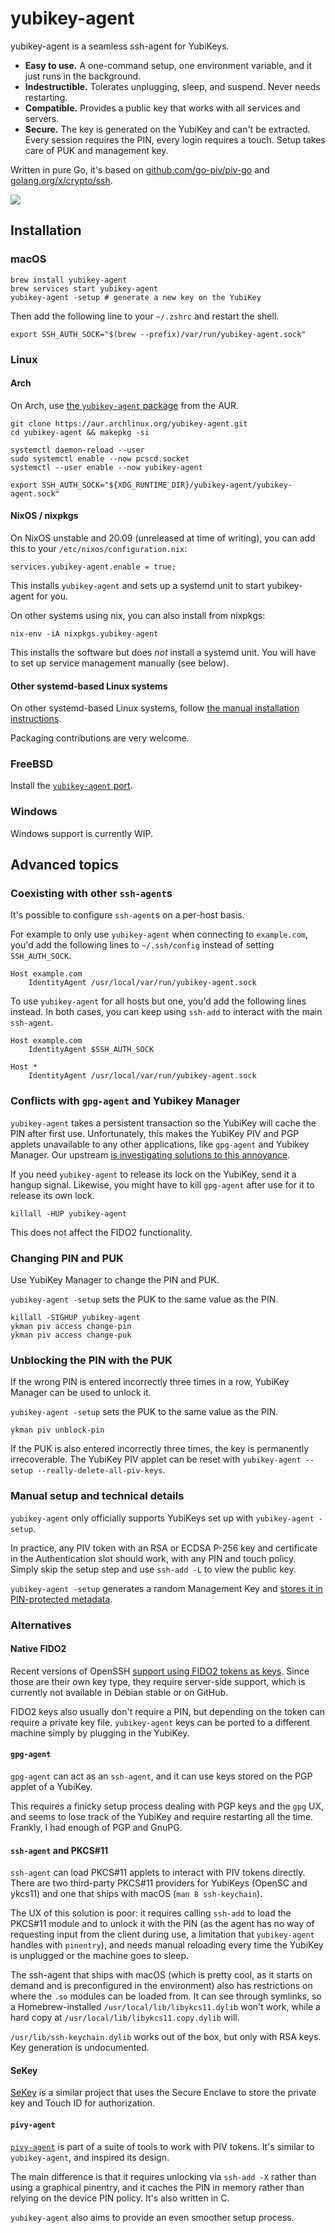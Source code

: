 # yubikey-agent

yubikey-agent is a seamless ssh-agent for YubiKeys.

* **Easy to use.** A one-command setup, one environment variable, and it just runs in the background.
* **Indestructible.** Tolerates unplugging, sleep, and suspend. Never needs restarting.
* **Compatible.** Provides a public key that works with all services and servers.
* **Secure.** The key is generated on the YubiKey and can't be extracted. Every session requires the PIN, every login requires a touch. Setup takes care of PUK and management key.

Written in pure Go, it's based on [github.com/go-piv/piv-go](https://github.com/go-piv/piv-go) and [golang.org/x/crypto/ssh](https://golang.org/x/crypto/ssh).

![](https://user-images.githubusercontent.com/1225294/81489747-63a03b00-9247-11ea-923a-b7434bcf7fd1.png)

## Installation

### macOS

```
brew install yubikey-agent
brew services start yubikey-agent
yubikey-agent -setup # generate a new key on the YubiKey
```

Then add the following line to your `~/.zshrc` and restart the shell.

```
export SSH_AUTH_SOCK="$(brew --prefix)/var/run/yubikey-agent.sock"
```

### Linux

#### Arch

On Arch, use [the `yubikey-agent` package](https://aur.archlinux.org/packages/yubikey-agent/) from the AUR.

```
git clone https://aur.archlinux.org/yubikey-agent.git
cd yubikey-agent && makepkg -si

systemctl daemon-reload --user
sudo systemctl enable --now pcscd.socket
systemctl --user enable --now yubikey-agent

export SSH_AUTH_SOCK="${XDG_RUNTIME_DIR}/yubikey-agent/yubikey-agent.sock"
```

#### NixOS / nixpkgs

On NixOS unstable and 20.09 (unreleased at time of writing), you can
add this to your `/etc/nixos/configuration.nix`:

```
services.yubikey-agent.enable = true;
```

This installs `yubikey-agent` and sets up a systemd unit to start
yubikey-agent for you.

On other systems using nix, you can also install from nixpkgs:

```
nix-env -iA nixpkgs.yubikey-agent
```

This installs the software but does *not* install a systemd unit.  You
will have to set up service management manually (see below).

#### Other systemd-based Linux systems

On other systemd-based Linux systems, follow [the manual installation instructions](systemd.md).

Packaging contributions are very welcome.

### FreeBSD

Install the [`yubikey-agent` port](https://svnweb.freebsd.org/ports/head/security/yubikey-agent/).

### Windows

Windows support is currently WIP.

## Advanced topics

### Coexisting with other `ssh-agent`s

It's possible to configure `ssh-agent`s on a per-host basis.

For example to only use `yubikey-agent` when connecting to `example.com`, you'd add the following lines to `~/.ssh/config` instead of setting `SSH_AUTH_SOCK`.

```
Host example.com
    IdentityAgent /usr/local/var/run/yubikey-agent.sock
```

To use `yubikey-agent` for all hosts but one, you'd add the following lines instead. In both cases, you can keep using `ssh-add` to interact with the main `ssh-agent`.

```
Host example.com
    IdentityAgent $SSH_AUTH_SOCK

Host *
    IdentityAgent /usr/local/var/run/yubikey-agent.sock
```

### Conflicts with `gpg-agent` and Yubikey Manager

`yubikey-agent` takes a persistent transaction so the YubiKey will cache the PIN after first use. Unfortunately, this makes the YubiKey PIV and PGP applets unavailable to any other applications, like `gpg-agent` and Yubikey Manager. Our upstream [is investigating solutions to this annoyance](https://github.com/go-piv/piv-go/issues/47).

If you need `yubikey-agent` to release its lock on the YubiKey, send it a hangup signal. Likewise, you might have to kill `gpg-agent` after use for it to release its own lock.

```
killall -HUP yubikey-agent
```

This does not affect the FIDO2 functionality.

### Changing PIN and PUK

Use YubiKey Manager to change the PIN and PUK.

`yubikey-agent -setup` sets the PUK to the same value as the PIN.

```
killall -SIGHUP yubikey-agent
ykman piv access change-pin
ykman piv access change-puk
```

### Unblocking the PIN with the PUK

If the wrong PIN is entered incorrectly three times in a row, YubiKey Manager can be used to unlock it.

`yubikey-agent -setup` sets the PUK to the same value as the PIN.

```
ykman piv unblock-pin
```

If the PUK is also entered incorrectly three times, the key is permanently irrecoverable. The YubiKey PIV applet can be reset with `yubikey-agent --setup --really-delete-all-piv-keys`.

### Manual setup and technical details

`yubikey-agent` only officially supports YubiKeys set up with `yubikey-agent -setup`.

In practice, any PIV token with an RSA or ECDSA P-256 key and certificate in the Authentication slot should work, with any PIN and touch policy. Simply skip the setup step and use `ssh-add -L` to view the public key.

`yubikey-agent -setup` generates a random Management Key and [stores it in PIN-protected metadata](https://pkg.go.dev/github.com/go-piv/piv-go/piv?tab=doc#YubiKey.SetMetadata).

### Alternatives

#### Native FIDO2

Recent versions of OpenSSH [support using FIDO2 tokens as keys](https://buttondown.email/cryptography-dispatches/archive/cryptography-dispatches-openssh-82-just-works/). Since those are their own key type, they require server-side support, which is currently not available in Debian stable or on GitHub.

FIDO2 keys also usually don't require a PIN, but depending on the token can require a private key file. `yubikey-agent` keys can be ported to a different machine simply by plugging in the YubiKey.

#### `gpg-agent`

`gpg-agent` can act as an `ssh-agent`, and it can use keys stored on the PGP applet of a YubiKey.

This requires a finicky setup process dealing with PGP keys and the `gpg` UX, and seems to lose track of the YubiKey and require restarting all the time. Frankly, I had enough of PGP and GnuPG.

#### `ssh-agent` and PKCS#11

`ssh-agent` can load PKCS#11 applets to interact with PIV tokens directly. There are two third-party PKCS#11 providers for YubiKeys (OpenSC and ykcs11) and one that ships with macOS (`man 8 ssh-keychain`).

The UX of this solution is poor: it requires calling `ssh-add` to load the PKCS#11 module and to unlock it with the PIN (as the agent has no way of requesting input from the client during use, a limitation that `yubikey-agent` handles with `pinentry`), and needs manual reloading every time the YubiKey is unplugged or the machine goes to sleep.

The ssh-agent that ships with macOS (which is pretty cool, as it starts on demand and is preconfigured in the environment) also has restrictions on where the `.so` modules can be loaded from. It can see through symlinks, so a Homebrew-installed `/usr/local/lib/libykcs11.dylib` won't work, while a hard copy at `/usr/local/lib/libykcs11.copy.dylib` will.

`/usr/lib/ssh-keychain.dylib` works out of the box, but only with RSA keys. Key generation is undocumented.

#### SeKey

[SeKey](https://github.com/sekey/sekey) is a similar project that uses the Secure Enclave to store the private key and Touch ID for authorization.

#### `pivy-agent`

[`pivy-agent`](https://github.com/joyent/pivy#using-pivy-agent) is part of a suite of tools to work with PIV tokens. It's similar to `yubikey-agent`, and inspired its design.

The main difference is that it requires unlocking via `ssh-add -X` rather than using a graphical pinentry, and it caches the PIN in memory rather than relying on the device PIN policy. It's also written in C.

`yubikey-agent` also aims to provide an even smoother setup process.
